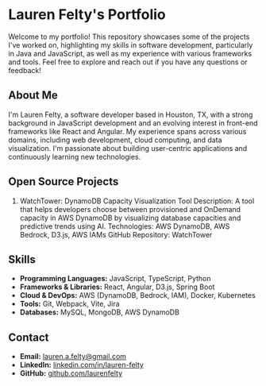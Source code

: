 # Lauren Felty's Portfolio
Welcome to my portfolio! This repository showcases some of the projects I've worked on, highlighting my skills in software development, particularly in Java and JavaScript, as well as my experience with various frameworks and tools. Feel free to explore and reach out if you have any questions or feedback!

## About Me
I'm Lauren Felty, a software developer based in Houston, TX, with a strong background in JavaScript development and an evolving interest in front-end frameworks like React and Angular. My experience spans across various domains, including web development, cloud computing, and data visualization. I'm passionate about building user-centric applications and continuously learning new technologies.
## Open Source Projects
1. WatchTower: DynamoDB Capacity Visualization Tool
Description: A tool that helps developers choose between provisioned and OnDemand capacity in AWS DynamoDB by visualizing database capacities and predictive trends using AI.
Technologies: AWS DynamoDB, AWS Bedrock, D3.js, AWS IAMs
GitHub Repository: WatchTower

## Skills
- **Programming Languages:** JavaScript, TypeScript, Python
- **Frameworks & Libraries:** React, Angular, D3.js, Spring Boot
- **Cloud & DevOps:** AWS (DynamoDB, Bedrock, IAM), Docker, Kubernetes
- **Tools:** Git, Webpack, Vite, Jira
- **Databases:** MySQL, MongoDB, AWS DynamoDB

## Contact 
- **Email:** [lauren.a.felty@gmail.com](mailto:lauren.a.felty@gmail.com)  
- **LinkedIn:** [linkedin.com/in/lauren-felty](layrenfelty.com)  
- **GitHub:** [github.com/laurenfelty](github.com/laurenfelty)
